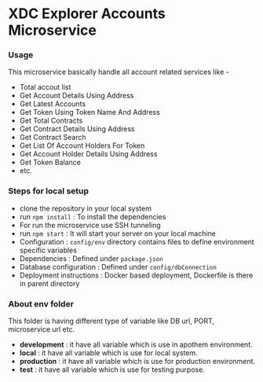 # XDC Explorer Accounts Microservice #

### Usage ###

This microservice basically handle all account related services like -
* Total accout list
* Get Account Details Using Address
* Get Latest Accounts
* Get Token Using Token Name And Address
* Get Total Contracts
* Get Contract Details Using Address
* Get Contract Search
* Get List Of Account Holders For Token
* Get Account Holder Details Using Address
* Get Token Balance
* etc.
### Steps for local setup ###

* clone the repository in your local system
* run `npm install` : To install the dependencies
* For run the microservice use SSH tunneling 
* run `npm start` : It will start your server on your local machine
* Configuration : `config/env` directory contains files to define environment specific variables
* Dependencies : Defined under `package.json` 
* Database configuration : Defined under `config/dbConnection` 
* Deployment instructions : Docker based deployment, Dockerfile is there in parent directory

### About env folder ###

This folder is having different type of variable like DB url, PORT, microservice url etc.
* **development** : it have all variable which is use in apothem environment.
* **local** : it have all variable which is use for local system.
* **production** : it have all variable which is use for production environment.
* **test** : it have all variable which is use for testing purpose.

